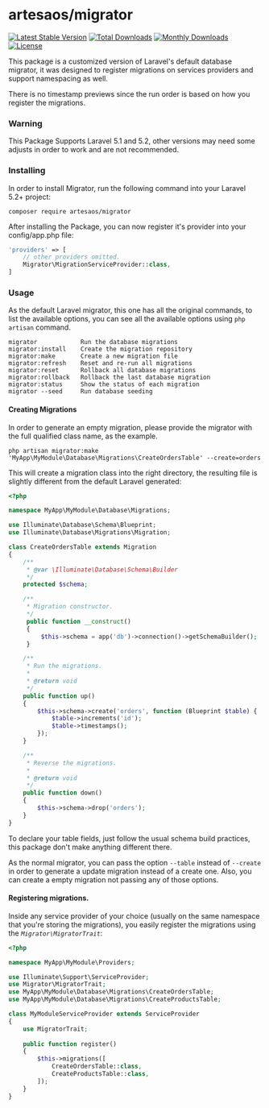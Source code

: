 # artesaos/migrator

[![Latest Stable Version](https://poser.pugx.org/artesaos/migrator/v/stable)](https://packagist.org/packages/artesaos/migrator) [![Total Downloads](https://poser.pugx.org/artesaos/migrator/downloads)](https://packagist.org/packages/artesaos/migrator) [![Monthly Downloads](https://poser.pugx.org/artesaos/migrator/d/monthly)](https://packagist.org/packages/artesaos/migrator) [![License](https://poser.pugx.org/artesaos/migrator/license)](https://packagist.org/packages/artesaos/migrator)

This package is a customized version of Laravel's default database migrator, it was designed to register migrations on services providers and support namespacing as well.

There is no timestamp previews since the run order is based on how you register the migrations.

### Warning
This Package Supports Laravel 5.1 and 5.2, other versions may need some adjusts in order to work and are not recommended.

### Installing

In order to install Migrator, run the following command into your Laravel 5.2+ project:

```
composer require artesaos/migrator
```

After installing the Package, you can now register it's provider into your config/app.php file:

```php
'providers' => [
    // other providers omitted.
    Migrator\MigrationServiceProvider::class,
]
```

### Usage

As the default Laravel migrator, this one has all the original commands, to list the available options, you can see all the available options using `php artisan` command.

```
migrator            Run the database migrations
migrator:install    Create the migration repository
migrator:make       Create a new migration file
migrator:refresh    Reset and re-run all migrations
migrator:reset      Rollback all database migrations
migrator:rollback   Rollback the last database migration
migrator:status     Show the status of each migration
migrator --seed     Run database seeding
```

#### Creating Migrations

In order to generate an empty migration, please provide the migrator with the full qualified class name, as the example.

`php artisan migrator:make 'MyApp\MyModule\Database\Migrations\CreateOrdersTable' --create=orders`

This will create a migration class into the right directory, the resulting file is slightly different from the default Laravel generated:

```php
<?php

namespace MyApp\MyModule\Database\Migrations;

use Illuminate\Database\Schema\Blueprint;
use Illuminate\Database\Migrations\Migration;

class CreateOrdersTable extends Migration
{
    /**
     * @var \Illuminate\Database\Schema\Builder
     */
    protected $schema;

    /**
     * Migration constructor.
     */
     public function __construct()
     {
         $this->schema = app('db')->connection()->getSchemaBuilder();
     }

    /**
     * Run the migrations.
     *
     * @return void
     */
    public function up()
    {
        $this->schema->create('orders', function (Blueprint $table) {
            $table->increments('id');
            $table->timestamps();
        });
    }

    /**
     * Reverse the migrations.
     *
     * @return void
     */
    public function down()
    {
        $this->schema->drop('orders');
    }
}
```

To declare your table fields, just follow the usual schema build practices, this package don't make anything different there.

As the normal migrator, you can pass the option `--table` instead of `--create` in order to generate a update migration instead of a create one. Also, you can create a empty migration not passing any of those options.

#### Registering migrations.

Inside any service provider of your choice (usually on the same namespace that you're storing the migrations), you easily register the migrations using the *`Migrator\MigratorTrait`*:

```php
<?php

namespace MyApp\MyModule\Providers;

use Illuminate\Support\ServiceProvider;
use Migrator\MigratorTrait;
use MyApp\MyModule\Database\Migrations\CreateOrdersTable;
use MyApp\MyModule\Database\Migrations\CreateProductsTable;

class MyModuleServiceProvider extends ServiceProvider
{
    use MigratorTrait;
    
    public function register()
    {
        $this->migrations([
            CreateOrdersTable::class,
            CreateProductsTable::class,
        ]);
    }
}
```


